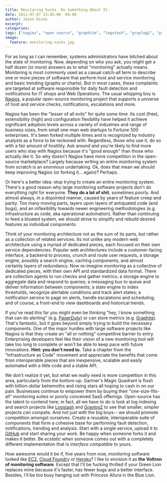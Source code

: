 ```yaml
---
title: Monitoring Sucks. Do Something About It.
date: 2011-07-07 23:45:00 -04:00
author: Jason Dixon
excerpt:
categories:
tags: ["nagios", "open source", "graphite", "logstash", "graylog2", "pagerduty", "heroku"]
image:
  feature: monitoring-sucks.jpg
---
```


For as long as I can remember, systems administrators have bitched about the state of monitoring. Now, depending on who you ask, you might get a half dozen (or more) answers as to what "monitoring" actually means. Monitoring is most commonly used as a casual catch-all term to describe one or more pieces of software that perform host and service monitoring and basic trending (graphs or charts). But in most cases, these complaints are targeted at software responsible for daily fault detection and notifications for IT shops and Web Operations. The usual whipping boy is [Nagios](http://nagios.org/), a popular open-source monitoring project that supports a universe of host and service checks, notifications, escalations and more.

Nagios has been the "lesser of all evils" for quite some time. Its cost (free), extensibility (high) and configuration flexibility have helped it achieve significant adoption levels across a variety of industries and range of business sizes, from small one-man web startups to Fortune 500 enterprises. It's been forked multiple times and is recognized by industry analysts as a force to be reckoned with. Regardless, those who use it, do so with a fair amount of hostility. Ask around and you're likely to find more users who stay with Nagios because it's "good enough" than those who actually *like* it. So why doesn't Nagios have more competition in the open-source marketplace? Largely because writing an entire monitoring system from scratch is an *enormous* undertaking. Ok, does that mean we should keep improving Nagios (or forking it... again)? Perhaps.

Or here's a better idea: stop trying to create an entire monitoring system. There's a good reason why large monitoring software projects don't do everything right for everyone. **They do a lot of shit**, sometimes poorly. And almost always, in a disjointed manner, caused by years of feature creep and parity. Too many moving parts, layers upon layers of antiquated code (and bugs), and an inflexibility towards newer engineering methodologies (e.g. infrastructure as code, aka operational automation). Rather than continuing to feed a bloated system, we should strive to simplify and rebuild desired features as individual components.

Think of your monitoring architecture not as the sum of its parts, but rather as a collection of related services. Its not unlike any modern web architecture using a myriad of dedicated pieces, each focused on their own service dependencies. Popular web architectures include a customer-facing interface, a backend to process, crunch and route user requests, a storage engine, possibly a search engine, caching components, and almost certainly layers of redundancy. Now re-imagine monitoring as a collective of dedicated pieces, with their own API and standardized data format. There are collection agents to run checks and gather metrics; a storage engine to aggregate data and respond to queries; a messaging bus to queue and deliver information between components; a state engine to index thresholds, recognize alertable conditions and track alert states; a notification service to page on alerts, handle escalations and scheduling; and of course, a front-end to view dashboards and historical trends.

If you've read this far you might even be thinking "hey, I know something that can do alerting" (e.g. [PagerDuty](http://www.pagerduty.com/)) or can store metrics (e.g. [Graphite](http://graphite.wikidot.com/)). That's fantastic, but it goes beyond simply trying to build the necessary components. One of the major hurdles with large software projects like Nagios is that they create an "all or nothing" competitive barrier to entry. Enterprising developers feel like their vision of a new monitoring tool will take too long to complete or won't be able to keep pace with future innovations. **Hint: you don't need to.** Take a chapter from the "Infrastructure as Code" movement and appreciate the benefits that come from interoperable pieces that are inexpensive, scalable and easily automated with a little code and a stable API.

We don't realize it yet, but what we really need is more competition in this area, particularly from the bottom-up. Gartner's Magic Quadrant is flush with billion-dollar behemoths and rising stars all hoping to cash in on our pain. Businesses continue to empower them by buying their "one-size-fits-all" monitoring suites or poorly conceived SaaS offerings. Open-source has the talent to contend here; in fact, all we have to do is look at log indexing and search projects like [Logstash](http://logstash.net/) and [Graylog2](http://graylog2.org/) to see that smaller, simpler projects *can* compete. And not just with the big boys-- we should promote competition amongst ourselves. Create a reusable, interoperable suite of components that form a cohesive base for performing fault detection, notifications, trending and analysis. Start with a single service, upload it to [GitHub](https://github.com/) and start sharing your work. Be happy when someone forks it and makes it better. Be *ecstatic* when someone comes out with a completely different implementation that is *interface compatible* to yours.

How awesome would it be if, five years from now, monitoring software looked like [EC2](http://aws.amazon.com/ec2/), [Cloud Foundry](http://www.cloudfoundry.org/) or [Heroku](http://www.heroku.com/)? I like to envision it as **the Voltron of monitoring software**. Except that I'll be fucking thrilled if your Green Lion replaces mine because it's faster, has fewer bugs and a better interface. Besides, I'll be too busy hanging out with Princess Allura in the Blue Lion.
